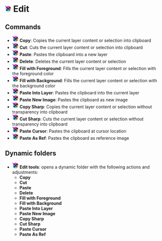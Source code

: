 ﻿# <img src="./images/NewSymbol.png" width="20px"> Edit

## Commands
* <img src="./images/NewSymbol.png" width="20px"> **Copy**: Copies the current layer content or selection into clipboard
* <img src="./images/NewSymbol.png" width="20px"> **Cut**: Cuts the current layer content or selection into clipboard
* <img src="./images/NewSymbol.png" width="20px"> **Paste**: Pastes the clipboard into a new layer
* <img src="./images/NewSymbol.png" width="20px"> **Delete**: Deletes the current layer content or selection
* <img src="./images/NewSymbol.png" width="20px"> **Fill with Foreground**: Fills the current layer content or selection with the foreground color
* <img src="./images/NewSymbol.png" width="20px"> **Fill with Background**: Fills the current layer content or selection with the background color
* <img src="./images/NewSymbol.png" width="20px"> **Paste Into Layer**: Pastes the clipboard into the current layer
* <img src="./images/NewSymbol.png" width="20px"> **Paste New Image**: Pastes the clipboard as new image
* <img src="./images/NewSymbol.png" width="20px"> **Copy Sharp**: Copies the current layer content or selection without transparency into clipboard
* <img src="./images/NewSymbol.png" width="20px"> **Cut Sharp**: Cuts the current layer content or selection without transparency into clipboard
* <img src="./images/NewSymbol.png" width="20px"> **Paste Cursor**: Pastes the clipboard at cursor location
* <img src="./images/NewSymbol.png" width="20px"> **Paste As Ref**: Pastes the clipboard as reference image

## Dynamic folders
* <img src="./images/NewSymbol.png" width="20px"> **Edit tools**: opens a dynamic folder with the following actions and adjustments:
  * **Copy**
  * **Cut**
  * **Paste**
  * **Delete**
  * **Fill with Foreground**
  * **Fill with Background**
  * **Paste Into Layer**
  * **Paste New Image**
  * **Copy Sharp**
  * **Cut Sharp**
  * **Paste Cursor**
  * **Paste As Ref**
